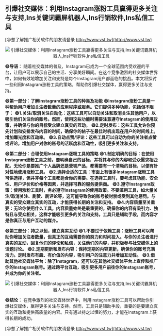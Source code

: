 ## **引爆社交媒体：利用Instagram涨粉工具赢得更多关注与支持,Ins关键词霸屏机器人,Ins行销软件,Ins私信工具**

[😍想了解推广相关软件的朋友请登录 http://www.vst.tw](http://www.vst.tw)

 <center><img src="https://vst.tw/MP4/tuiguang/png/2.png" alt="引爆社交媒体：利用Instagram涨粉工具赢得更多关注与支持,Ins关键词霸屏机器人,Ins行销软件,Ins私信工具"></center>

**😄导语：**
随着社交媒体的普及，Instagram已成为一个全球范围内受欢迎的平台，让用户可以展示自己的生活、分享美好瞬间。在这个竞争激烈的社交媒体世界中，如何有效地增加关注和支持是每个Instagram用户都面临的挑战。本文将探讨一些利用Instagram涨粉工具的策略，帮助你引爆社交媒体，赢得更多关注与支持。

**😄第一部分：了解Instagram涨粉工具的种类及功能**
**😄Instagram涨粉工具是一种帮助用户增加关注者数量的应用程序或服务。它们提供多种功能，包括但不限于：**
**😄1.关注/取消关注自动化：这些工具可以自动关注和取消关注其他用户，以吸引他们关注你的账号。然而，使用这些功能时需要注意遵守Instagram的使用政策，并确保与你的目标受众建立真实的互动。**
**😄2.定时发布：这些工具允许你预先计划和安排发布内容的时间，确保你的帖子在最佳时机出现在用户的时间线上，增加曝光度和互动率。**
**😄3.自动点赞/评论：这些工具可以自动为你的关注者点赞或评论，增加用户对你的账号的活跃度和互动性，吸引更多关注和支持。**

**😄第二部分：合理使用Instagram涨粉工具的策略**
**😄1.制定明确的目标：在使用Instagram涨粉工具之前，要明确自己的目标，并将其与你的内容和受众需求相匹配。无论你是要推广个人品牌还是营销产品，都需要有一个清晰的目标，以便有针对性地使用涨粉工具。**
**😄2.选择合适的工具：市面上有很多Instagram涨粉工具可供选择，但并非每个工具都适合你的需要。在选择工具时，要考虑其功能、安全性、用户评价和价格等因素，并选择可靠的服务提供商。**
**😄3.遵守Instagram政策：使用涨粉工具时，务必遵守Instagram的使用政策。不要滥用工具，如大量关注/取消关注、刷赞、刷评论等，这可能导致你的账号被封禁或受到其他惩罚。与真实的受众建立真实的互动，才能获得长期的关注和支持。**
**😄4.内容质量至关重要：无论你使用什么工具，内容质量始终是最重要的。确保你的内容有吸引力、独特且与受众相关，这样才能吸引更多的关注和支持。工具只是辅助手段，而内容才是你真正与用户互动的媒介。**

**😄第三部分：持之以恒，建立真实互动**
**😄1.不要过于依赖工具：涨粉工具可以帮助你增加关注者数量，但真正的互动需要你的努力和时间投入。与你的关注者进行真实的互动，回复他们的评论和私信，关注他们的内容，并积极参与社交媒体上的话题讨论。**
**😄2.定期更新和发布内容：保持定期的内容更新，确保你的账号充满活力。定时发布有趣、有价值的内容，吸引用户的注意力并增加互动性。**
**😄3.借助其他社交媒体平台：除了Instagram，还可以在其他社交媒体平台上宣传和推广你的Instagram账号。通过跨平台互动，吸引更多用户前往你的Instagram账号，并成为你的关注者。**

 <center><img src="https://vst.tw/MP4/tuiguang/png/6.png" alt="引爆社交媒体：利用Instagram涨粉工具赢得更多关注与支持,Ins关键词霸屏机器人,Ins行销软件,Ins私信工具"></center>

**😄结论：**
在竞争激烈的社交媒体世界中，利用Instagram涨粉工具可以帮助你引爆社交媒体，赢得更多关注与支持。然而，工具只是辅助手段，重要的是要建立真实的互动和提供高质量的内容。只有通过持之以恒的努力，才能在Instagram上获得长期的成功。

[😍想了解推广相关软件的朋友请登录 http://www.vst.tw](http://www.vst.tw)




